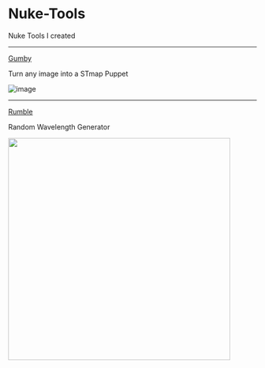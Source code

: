 # Nuke-Tools
Nuke Tools I created

---

[Gumby](Gumby.nk)

Turn any image into a STmap Puppet

![image](https://github.com/user-attachments/assets/0aa99dae-444b-4c6b-8b6a-4c68dfda2143)


---

[Rumble](Rumble.nk)

Random Wavelength Generator

<img src="https://github.com/user-attachments/assets/f44eca6f-fe71-42cb-bc46-d1f1a0d98486" width="450">
